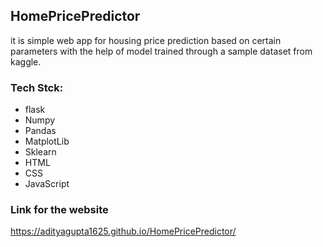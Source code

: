 ## HomePricePredictor
it is simple web app for housing price prediction based on certain parameters with the help of model trained through a sample dataset from kaggle.

### Tech Stck:
- flask
- Numpy
- Pandas
- MatplotLib
- Sklearn
- HTML
- CSS
- JavaScript

### Link for the website
https://adityagupta1625.github.io/HomePricePredictor/
